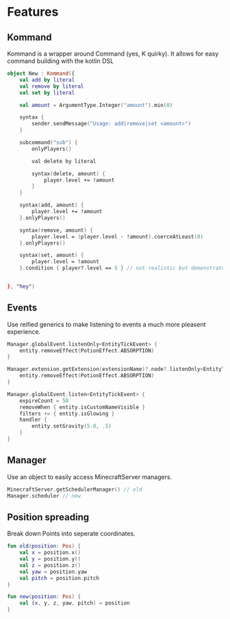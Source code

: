 # Features

## Kommand

Kommand is a wrapper around Command (yes, K quirky). It allows for
easy command building with the kotlin DSL

```kotlin
object New : Kommand({
    val add by literal
    val remove by literal
    val set by literal

    val amount = ArgumentType.Integer("amount").min(0)

    syntax {
        sender.sendMessage("Usage: add|remove|set <amount>")
    }

    subcommand("sub") {
        onlyPlayers()

        val delete by literal

        syntax(delete, amount) {
            player.level += !amount
        }
    }

    syntax(add, amount) {
        player.level += !amount
    }.onlyPlayers()

    syntax(remove, amount) {
        player.level = (player.level - !amount).coerceAtLeast(0)
    }.onlyPlayers()

    syntax(set, amount) {
        player.level = !amount
    }.condition { player?.level == 5 } // not realistic but demonstrates custom conditions


}, "hey")
```

## Events

Use reified generics to make listening to events a much more pleasent experience.

```kotlin
Manager.globalEvent.listenOnly<EntityTickEvent> {
    entity.removeEffect(PotionEffect.ABSORPTION)
}

Manager.extension.getExtension(extensionName)?.node?.listenOnly<EntityTickEvent> {
    entity.removeEffect(PotionEffect.ABSORPTION)
}

Manager.globalEvent.listen<EntityTickEvent> {
    expireCount = 50
    removeWhen { entity.isCustomNameVisible }
    filters += { entity.isGlowing }
    handler {
        entity.setGravity(5.0, .5)
    }
}
```

## Manager

Use an object to easily access MinecraftServer managers.

```kotlin
MinecraftServer.getSchedulerManager() // old
Manager.scheduler // new
```

## Position spreading

Break down Points into seperate coordinates.

```kotlin
fun old(position: Pos) {
    val x = position.x()
    val y = position.y()
    val z = position.z()
    val yaw = position.yaw
    val pitch = position.pitch
}

fun new(position: Pos) {
    val (x, y, z, yaw, pitch) = position
}
```